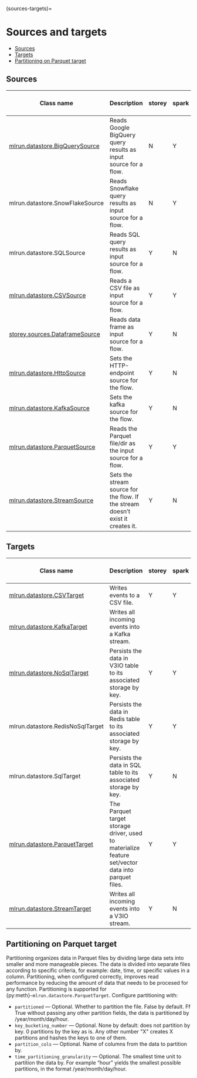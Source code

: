 (sources-targets)=
# Sources and targets


- [Sources](#sources)
- [Targets](#targets)
- [Partitioning on Parquet target](#partitioning-on-parquet-target)



## Sources
| Class name                                                                                                        | Description                                                                     | storey | spark | pandas |batch or event|
| --------------------------------------------------                                                                | ---------------------------------                                               | ---    | ---   | ---    |---|
| [mlrun.datastore.BigQuerySource](../api/mlrun.datastore.html#mlrun.datastore.BigQuerySource)                      | Reads Google BigQuery query results as input source for a flow.                 | N      | Y     | Y      |batch|
| mlrun.datastore.SnowFlakeSource                                                                                 | Reads Snowflake query results as input source for a flow.                         | N      | Y     | N      |batch|
| mlrun.datastore.SQLSource                                                                                       | Reads SQL query results as input source for a flow.                               | Y      | N     | Y      |batch|
| [mlrun.datastore.CSVSource](https://storey.readthedocs.io/en/latest/api.html#storey.sources.CSVSource)            | Reads a CSV file as input source for a flow.                                    | Y      | Y     | Y      |batch|
| [storey.sources.DataframeSource](https://storey.readthedocs.io/en/latest/api.html#storey.sources.DataframeSource) | Reads data frame as input source for a flow.                                    | Y      | N     | N      |batch|
| [mlrun.datastore.HttpSource](../api/mlrun.datastore.html#mlrun.datastore.HttpSource)                              | Sets the HTTP-endpoint source for the flow.                                     | Y      | N     | N      |event|
| [mlrun.datastore.KafkaSource](../api/mlrun.datastore.html#mlrun.datastore.KafkaSource)                            | Sets the kafka source for the flow.                                             | Y      | N     | N      |event|
| [mlrun.datastore.ParquetSource](https://storey.readthedocs.io/en/latest/api.html#storey.sources.ParquetSource)    | Reads the Parquet file/dir as the input source for a flow.                      | Y      | Y     | Y      |batch|
| [mlrun.datastore.StreamSource](../api/mlrun.datastore.html#mlrun.datastore.StreamSource)                          | Sets the stream source for the flow. If the stream doesn’t exist it creates it. | Y      | N     | N      |event|

## Targets
| Class name                                                                                                    | Description                                                                                        | storey | spark | pandas |Online or offline|
| --------------------------------------------------                                                            | -------------------------------------------------------                                            | ---    | ---   | ---    |---|
| [mlrun.datastore.CSVTarget](https://storey.readthedocs.io/en/latest/api.html#storey.targets.CSVTarget)        | Writes events to a CSV file.                                                                       | Y      | Y     | Y      |offline|
| [mlrun.datastore.KafkaTarget](https://storey.readthedocs.io/en/latest/api.html#storey.targets.KafkaTarget)    | Writes all incoming events into a Kafka stream.                                                    |  |  |  |  offline|
| [mlrun.datastore.NoSqlTarget](https://storey.readthedocs.io/en/latest/api.html#storey.targets.NoSqlTarget)    | Persists the data in V3IO table to its associated storage by key.                                  | Y      | Y     | Y      |Online (default)|
| mlrun.datastore.RedisNoSqlTarget                                                                              | Persists the data in Redis table to its associated storage by key.                                 | Y      | Y     | N      |Online|
| mlrun.datastore.SqlTarget                                                                                     | Persists the data in SQL table to its associated storage by key.                                   | Y      | N     | Y      |Offline (default)|
| [mlrun.datastore.ParquetTarget](https://storey.readthedocs.io/en/latest/api.html#storey.targets.ParquetTarget)| The Parquet target storage driver, used to materialize feature set/vector data into parquet files. | Y      | Y     | Y      |Online|
| [mlrun.datastore.StreamTarget](https://storey.readthedocs.io/en/latest/api.html#storey.targets.StreamTarget)  | Writes all incoming events into a V3IO stream.                                                     | Y      | N     | N      |Offline|

## Partitioning on Parquet target

Partitioning organizes data in Parquet files by dividing large data sets into smaller and more manageable pieces. The data is divided
into separate files according to specific criteria, for example: date, time, or specific values in a column.
Partitioning, when configured correctly, improves read performance by reducing the amount of data that needs to be procesed for any function.
Partitioning is supported for {py:meth}`~mlrun.datastore.ParquetTarget`. Configure partitioning with:

- `partitioned` &mdash; Optional. Whether to partition the file. False by default. Ff True without passing any other partition fields, the data is partitioned by /year/month/day/hour.
- `key_bucketing_number` &mdash; Optional. None by default: does not partition by key. 0 partitions by the key as is. Any other number "X" creates X partitions and hashes the keys to one of them.
- `partition_cols` &mdash; Optional. Name of columns from the data to partition by.
- `time_partitioning_granularity` &mdash; Optional. The smallest time unit to partition the data by. For example “hour” yields the smallest possible partitions, in the format /year/month/day/hour.



